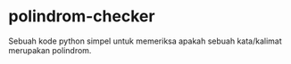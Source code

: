# polindrom-checker
Sebuah kode python simpel untuk memeriksa apakah sebuah kata/kalimat merupakan polindrom.
